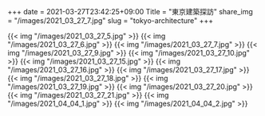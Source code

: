 +++
date  = 2021-03-27T23:42:25+09:00
Title = "東京建築探訪"
share_img = "/images/2021_03_27_7.jpg"
slug = "tokyo-architecture"
+++

{{< img "/images/2021_03_27_5.jpg" >}}
{{< img "/images/2021_03_27_6.jpg" >}}
{{< img "/images/2021_03_27_7.jpg" >}}
{{< img "/images/2021_03_27_9.jpg" >}}
{{< img "/images/2021_03_27_10.jpg" >}}
{{< img "/images/2021_03_27_15.jpg" >}}
{{< img "/images/2021_03_27_16.jpg" >}}
{{< img "/images/2021_03_27_17.jpg" >}}
{{< img "/images/2021_03_27_18.jpg" >}}
{{< img "/images/2021_03_27_19.jpg" >}}
{{< img "/images/2021_03_27_20.jpg" >}}
{{< img "/images/2021_03_27_21.jpg" >}}
{{< img "/images/2021_04_04_1.jpg" >}}
{{< img "/images/2021_04_04_2.jpg" >}}
